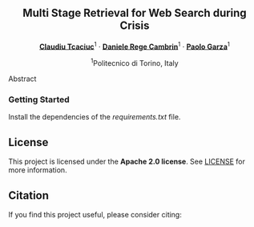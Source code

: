 <div align="center">
  
## Multi Stage Retrieval for Web Search during Crisis

[**Claudiu Tcaciuc**]()<sup>1</sup> · [**Daniele Rege Cambrin**](https://darthreca.github.io/)<sup>1</sup> · [**Paolo Garza**](https://dbdmg.polito.it/dbdmg_web/people/paolo-garza/)<sup>1</sup>

<sup>1</sup>Politecnico di Torino, Italy

</div>

Abstract

### Getting Started

Install the dependencies of the *requirements.txt* file.

## License

This project is licensed under the **Apache 2.0 license**. See [LICENSE](LICENSE) for more information.

## Citation

If you find this project useful, please consider citing:

```bibtex
```
